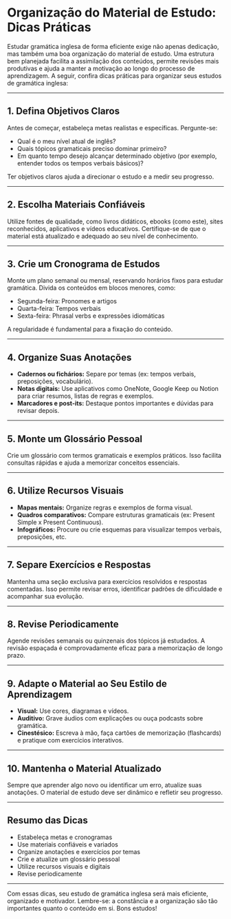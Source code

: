 
# Organização do Material de Estudo: Dicas Práticas

Estudar gramática inglesa de forma eficiente exige não apenas dedicação, mas também uma boa organização do material de estudo. Uma estrutura bem planejada facilita a assimilação dos conteúdos, permite revisões mais produtivas e ajuda a manter a motivação ao longo do processo de aprendizagem. A seguir, confira dicas práticas para organizar seus estudos de gramática inglesa:

---

## 1. **Defina Objetivos Claros**

Antes de começar, estabeleça metas realistas e específicas. Pergunte-se:  
- Qual é o meu nível atual de inglês?  
- Quais tópicos gramaticais preciso dominar primeiro?  
- Em quanto tempo desejo alcançar determinado objetivo (por exemplo, entender todos os tempos verbais básicos)?

Ter objetivos claros ajuda a direcionar o estudo e a medir seu progresso.

---

## 2. **Escolha Materiais Confiáveis**

Utilize fontes de qualidade, como livros didáticos, ebooks (como este), sites reconhecidos, aplicativos e vídeos educativos. Certifique-se de que o material está atualizado e adequado ao seu nível de conhecimento.

---

## 3. **Crie um Cronograma de Estudos**

Monte um plano semanal ou mensal, reservando horários fixos para estudar gramática. Divida os conteúdos em blocos menores, como:
- Segunda-feira: Pronomes e artigos
- Quarta-feira: Tempos verbais
- Sexta-feira: Phrasal verbs e expressões idiomáticas

A regularidade é fundamental para a fixação do conteúdo.

---

## 4. **Organize Suas Anotações**

- **Cadernos ou fichários:** Separe por temas (ex: tempos verbais, preposições, vocabulário).
- **Notas digitais:** Use aplicativos como OneNote, Google Keep ou Notion para criar resumos, listas de regras e exemplos.
- **Marcadores e post-its:** Destaque pontos importantes e dúvidas para revisar depois.

---

## 5. **Monte um Glossário Pessoal**

Crie um glossário com termos gramaticais e exemplos práticos. Isso facilita consultas rápidas e ajuda a memorizar conceitos essenciais.

---

## 6. **Utilize Recursos Visuais**

- **Mapas mentais:** Organize regras e exemplos de forma visual.
- **Quadros comparativos:** Compare estruturas gramaticais (ex: Present Simple x Present Continuous).
- **Infográficos:** Procure ou crie esquemas para visualizar tempos verbais, preposições, etc.

---

## 7. **Separe Exercícios e Respostas**

Mantenha uma seção exclusiva para exercícios resolvidos e respostas comentadas. Isso permite revisar erros, identificar padrões de dificuldade e acompanhar sua evolução.

---

## 8. **Revise Periodicamente**

Agende revisões semanais ou quinzenais dos tópicos já estudados. A revisão espaçada é comprovadamente eficaz para a memorização de longo prazo.

---

## 9. **Adapte o Material ao Seu Estilo de Aprendizagem**

- **Visual:** Use cores, diagramas e vídeos.
- **Auditivo:** Grave áudios com explicações ou ouça podcasts sobre gramática.
- **Cinestésico:** Escreva à mão, faça cartões de memorização (flashcards) e pratique com exercícios interativos.

---

## 10. **Mantenha o Material Atualizado**

Sempre que aprender algo novo ou identificar um erro, atualize suas anotações. O material de estudo deve ser dinâmico e refletir seu progresso.

---

## **Resumo das Dicas**

- Estabeleça metas e cronogramas
- Use materiais confiáveis e variados
- Organize anotações e exercícios por temas
- Crie e atualize um glossário pessoal
- Utilize recursos visuais e digitais
- Revise periodicamente

---

Com essas dicas, seu estudo de gramática inglesa será mais eficiente, organizado e motivador. Lembre-se: a constância e a organização são tão importantes quanto o conteúdo em si. Bons estudos!
```
